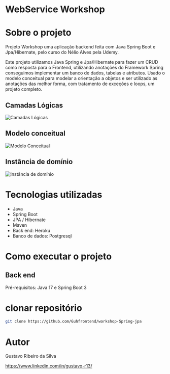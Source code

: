 # WebService Workshop


# Sobre o projeto


Projeto Workshop uma aplicação backend feita com Java Spring Boot e Jpa/Hibernate, pelo curso do Nélio Alves pela Udemy.

Este projeto utilizamos Java Spring e Jpa/Hibernate para fazer um CRUD como resposta para o Frontend, utilizando anotações do Framework Spring conseguimos implementar um banco de dados, tabelas e atributos.
Usado o modelo conceitual para modelar a orientação a objetos e ser utilizado as anotações das melhor forma, com tratamento de exceções e loops, um projeto completo.

## Camadas Lógicas
![Camadas Lógicas](https://github.com/Guhfrontend/workshop-Spring-jpa/assets/138324368/6e243639-405d-4feb-bebb-c94010a247bd)

## Modelo conceitual
![Modelo Conceitual](https://github.com/Guhfrontend/workshop-Spring-jpa/assets/138324368/a3dfa1d4-8f17-428f-a6f1-a4a30adada5b)

## Instância de domínio
![Instância de domínio](https://github.com/Guhfrontend/workshop-Spring-jpa/assets/138324368/3d411013-d0c4-4628-a7ad-f892670b3df7)

# Tecnologias utilizadas
- Java
- Spring Boot
- JPA / Hibernate
- Maven
- Back end: Heroku
- Banco de dados: Postgresql

# Como executar o projeto

## Back end
Pré-requisitos: Java 17 e Spring Boot 3

# clonar repositório
```bash
git clone https://github.com/Guhfrontend/workshop-Spring-jpa
```

# Autor

Gustavo Ribeiro da Silva

https://www.linkedin.com/in/gustavo-r13/

